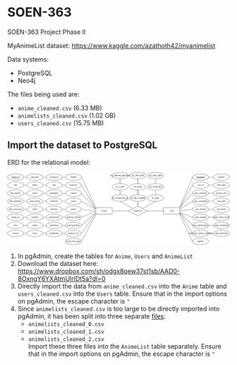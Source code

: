 # SOEN-363
SOEN-363 Project Phase II

MyAnimeList dataset: https://www.kaggle.com/azathoth42/myanimelist

Data systems:
- PostgreSQL
- Neo4j

The files being used are:
- `anime_cleaned.csv` (6.33 MB)
- `animelists_cleaned.csv` (1.02 GB)
- `users_cleaned.csv` (15.75 MB)


## Import the dataset to PostgreSQL

ERD for the relational model:
<p align="center">
<img src="https://github.com/auvigoo20/SOEN-363/blob/main/Diagrams/MyAnimeList_ERD.png" />
</p>

1. In pgAdmin, create the tables for `Anime`, `Users` and `AnimeList`
2. Download the dataset here: https://www.dropbox.com/sh/odgx8qew37st1sb/AAD0-8OxngY6YXAtmUIrlDt5a?dl=0 
3. Directly import the data from `anime_cleaned.csv` into the `Anime` table and `users_cleaned.csv` into the `Users` table. Ensure that in the import options on pgAdmin, the escape character is `"`
4. Since `animelists_cleaned.csv` is too large to be directly imported into pgAdmin, it has been split into three separate [files](https://www.dropbox.com/s/e7zh0w7cuuwoadl/animelists_cleaned_split.zip?dl=0):
      * `animelists_cleaned_0.csv`
      * `animelists_cleaned_1.csv`
      * `animelists_cleaned_2.csv`
<br/>Import these three files into the `AnimeList` table separately. Ensure that in the import options on pgAdmin, the escape character is `"`

